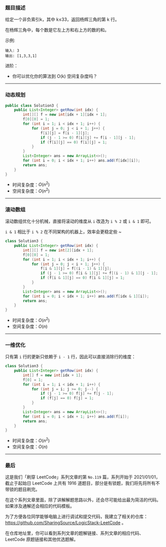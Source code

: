 ### 题目描述

给定一个非负索引k，其中 k≤33，返回杨辉三角的第 k 行。

在杨辉三角中，每个数是它左上方和右上方的数的和。

示例:
```
输入: 3
输出: [1,3,3,1]
```
进阶：
* 你可以优化你的算法到 O(k) 空间复杂度吗？

---

### 动态规划

```java
public class Solution3 {
    public List<Integer> getRow(int idx) {
        int[][] f = new int[idx + 1][idx + 1];
        f[0][0] = 1;
        for (int i = 1; i < idx + 1; i++) {
            for (int j = 0; j < i + 1; j++) {
                f[i][j] = f[i - 1][j];
                if (j - 1 >= 0) f[i][j] += f[i - 1][j - 1];
                if (f[i][j] == 0) f[i][j] = 1;
            }
        }
        List<Integer> ans = new ArrayList<>();
        for (int i = 0; i < idx + 1; i++) ans.add(f[idx][i]);
        return ans;
    }
}
```
* 时间复杂度：$O(n^2)$
* 空间复杂度：$O(n^2)$

***

### 滚动数组

滚动数组优化十分机械，直接将滚动的维度从 `i` 改造为 `i % 2` 或 `i & 1` 即可。

`i & 1` 相比于 `i % 2` 在不同架构的机器上，效率会更稳定些 ~ 

```java
class Solution3 {
    public List<Integer> getRow(int idx) {
        int[][] f = new int[2][idx + 1];
        f[0][0] = 1;
        for (int i = 1; i < idx + 1; i++) {
            for (int j = 0; j < i + 1; j++) {
                f[i & 1][j] = f[(i - 1) & 1][j];
                if (j - 1 >= 0) f[i & 1][j] += f[(i - 1) & 1][j - 1];
                if (f[i & 1][j] == 0) f[i & 1][j] = 1;
            }
        }
        List<Integer> ans = new ArrayList<>();
        for (int i = 0; i < idx + 1; i++) ans.add(f[idx & 1][i]);
        return ans;
    }
}
```
* 时间复杂度：$O(n^2)$
* 空间复杂度：$O(n)$

***

### 一维优化

只有第 `i` 行的更新只依赖于 `i - 1` 行，因此可以直接消除行的维度：

```java
class Solution3 {
    public List<Integer> getRow(int idx) {
        int[] f = new int[idx + 1];
        f[0] = 1;
        for (int i = 1; i < idx + 1; i++) {
            for (int j = i; j >= 0; j--) {
                if (j - 1 >= 0) f[j] += f[j - 1];
                if (f[j] == 0) f[j] = 1;
            }
        }
        List<Integer> ans = new ArrayList<>();
        for (int i = 0; i < idx + 1; i++) ans.add(f[i]);
        return ans;
    }
}
```
* 时间复杂度：$O(n^2)$
* 空间复杂度：$O(n)$

---

### 最后

这是我们「刷穿 LeetCode」系列文章的第 `No.119` 篇，系列开始于 2021/01/01，截止于起始日 LeetCode 上共有 1916 道题目，部分是有锁题，我们将先将所有不带锁的题目刷完。

在这个系列文章里面，除了讲解解题思路以外，还会尽可能给出最为简洁的代码。如果涉及通解还会相应的代码模板。

为了方便各位同学能够电脑上进行调试和提交代码，我建立了相关的仓库：https://github.com/SharingSource/LogicStack-LeetCode 。

在仓库地址里，你可以看到系列文章的题解链接、系列文章的相应代码、LeetCode 原题链接和其他优选题解。

